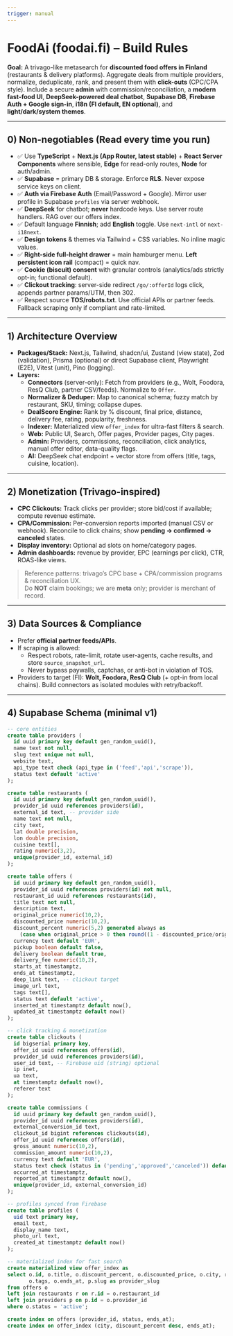 ```yaml
---
trigger: manual
---
```

# FoodAi (foodai.fi) – Build Rules

**Goal:** A trivago-like metasearch for **discounted food offers in Finland** (restaurants & delivery platforms). Aggregate deals from multiple providers, normalize, deduplicate, rank, and present them with **click-outs** (CPC/CPA style). Include a secure **admin** with commission/reconciliation, a **modern fast-food UI**, **DeepSeek-powered deal chatbot**, **Supabase DB**, **Firebase Auth + Google sign-in**, **i18n (FI default, EN optional)**, and **light/dark/system themes**.

---

## 0) Non-negotiables (Read every time you run)
- ✅ Use **TypeScript** + **Next.js (App Router, latest stable)** + **React Server Components** where sensible, **Edge** for read-only routes, **Node** for auth/admin.
- ✅ **Supabase** = primary DB & storage. Enforce **RLS**. Never expose service keys on client.
- ✅ **Auth via Firebase Auth** (Email/Password + Google). Mirror user profile in Supabase `profiles` via server webhook.
- ✅ **DeepSeek** for chatbot; **never** hardcode keys. Use server route handlers. RAG over our offers index.
- ✅ Default language **Finnish**; add **English** toggle. Use `next-intl` or `next-i18next`.
- ✅ **Design tokens** & themes via Tailwind + CSS variables. No inline magic values.
- ✅ **Right-side full-height drawer** = main hamburger menu. **Left persistent icon rail** (compact) = quick nav.
- ✅ **Cookie (biscuit) consent** with granular controls (analytics/ads strictly opt-in; functional default).
- ✅ **Clickout tracking**: server-side redirect `/go/:offerId` logs click, appends partner params/UTM, then 302.
- ✅ Respect source **TOS/robots.txt**. Use official APIs or partner feeds. Fallback scraping only if compliant and rate-limited.

---

## 1) Architecture Overview
- **Packages/Stack:** Next.js, Tailwind, shadcn/ui, Zustand (view state), Zod (validation), Prisma (optional) or direct Supabase client, Playwright (E2E), Vitest (unit), Pino (logging).
- **Layers:**
  - **Connectors** (server-only): Fetch from providers (e.g., Wolt, Foodora, ResQ Club, partner CSV/feeds). Normalize to `Offer`.
  - **Normalizer & Deduper:** Map to canonical schema; fuzzy match by restaurant, SKU, timing; collapse dupes.
  - **DealScore Engine:** Rank by % discount, final price, distance, delivery fee, rating, popularity, freshness.
  - **Indexer:** Materialized view `offer_index` for ultra-fast filters & search.
  - **Web:** Public UI, Search, Offer pages, Provider pages, City pages.
  - **Admin:** Providers, commissions, reconciliation, click analytics, manual offer editor, data-quality flags.
  - **AI:** DeepSeek chat endpoint + vector store from offers (title, tags, cuisine, location).

---

## 2) Monetization (Trivago-inspired)
- **CPC Clickouts:** Track clicks per provider; store bid/cost if available; compute revenue estimate.
- **CPA/Commission:** Per-conversion reports imported (manual CSV or webhook). Reconcile to click chains; show **pending → confirmed → canceled** states.
- **Display inventory:** Optional ad slots on home/category pages.
- **Admin dashboards:** revenue by provider, EPC (earnings per click), CTR, ROAS-like views.

> Reference patterns: trivago’s CPC base + CPA/commission programs & reconciliation UX.  
> Do **NOT** claim bookings; we are **meta** only; provider is merchant of record.

---

## 3) Data Sources & Compliance
- Prefer **official partner feeds/APIs**.
- If scraping is allowed:
  - Respect robots, rate-limit, rotate user-agents, cache results, and store `source_snapshot_url`.
  - Never bypass paywalls, captchas, or anti-bot in violation of TOS.
- Providers to target (FI): **Wolt, Foodora, ResQ Club** (+ opt-in from local chains). Build connectors as isolated modules with retry/backoff.

---

## 4) Supabase Schema (minimal v1)
```sql
-- core entities
create table providers (
  id uuid primary key default gen_random_uuid(),
  name text not null,
  slug text unique not null,
  website text,
  api_type text check (api_type in ('feed','api','scrape')),
  status text default 'active'
);

create table restaurants (
  id uuid primary key default gen_random_uuid(),
  provider_id uuid references providers(id),
  external_id text, -- provider side
  name text not null,
  city text,
  lat double precision,
  lon double precision,
  cuisine text[],
  rating numeric(3,2),
  unique(provider_id, external_id)
);

create table offers (
  id uuid primary key default gen_random_uuid(),
  provider_id uuid references providers(id) not null,
  restaurant_id uuid references restaurants(id),
  title text not null,
  description text,
  original_price numeric(10,2),
  discounted_price numeric(10,2),
  discount_percent numeric(5,2) generated always as 
    (case when original_price > 0 then round((1 - discounted_price/original_price)*100,2) else null end) stored,
  currency text default 'EUR',
  pickup boolean default false,
  delivery boolean default true,
  delivery_fee numeric(10,2),
  starts_at timestamptz,
  ends_at timestamptz,
  deep_link text, -- clickout target
  image_url text,
  tags text[],
  status text default 'active',
  inserted_at timestamptz default now(),
  updated_at timestamptz default now()
);

-- click tracking & monetization
create table clickouts (
  id bigserial primary key,
  offer_id uuid references offers(id),
  provider_id uuid references providers(id),
  user_id text, -- Firebase uid (string) optional
  ip inet,
  ua text,
  at timestamptz default now(),
  referer text
);

create table commissions (
  id uuid primary key default gen_random_uuid(),
  provider_id uuid references providers(id),
  external_conversion_id text,
  clickout_id bigint references clickouts(id),
  offer_id uuid references offers(id),
  gross_amount numeric(10,2),
  commission_amount numeric(10,2),
  currency text default 'EUR',
  status text check (status in ('pending','approved','canceled')) default 'pending',
  occurred_at timestamptz,
  reported_at timestamptz default now(),
  unique(provider_id, external_conversion_id)
);

-- profiles synced from Firebase
create table profiles (
  uid text primary key,
  email text,
  display_name text,
  photo_url text,
  created_at timestamptz default now()
);

-- materialized index for fast search
create materialized view offer_index as
select o.id, o.title, o.discount_percent, o.discounted_price, o.city, r.cuisine, r.lat, r.lon,
       o.tags, o.ends_at, p.slug as provider_slug
from offers o
left join restaurants r on r.id = o.restaurant_id
left join providers p on p.id = o.provider_id
where o.status = 'active';

create index on offers (provider_id, status, ends_at);
create index on offer_index (city, discount_percent desc, ends_at);
